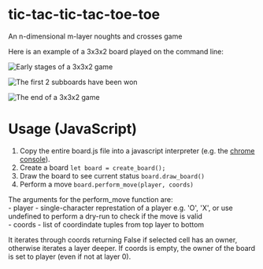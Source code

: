 # tic-tac-tic-tac-toe-toe
An n-dimensional m-layer noughts and crosses game

Here is an example of a 3x3x2 board played on the command line:

![Early stages of a 3x3x2 game](http://i.imgur.com/u8kf3Ep.png)

![The first 2 subboards have been won](http://i.imgur.com/HT8bqxZ.png)

![The end of a 3x3x2 game](http://i.imgur.com/QRBhSzR.png)

# Usage (JavaScript)

1. Copy the entire board.js file into a javascript interpreter (e.g. the [chrome console](https://developers.google.com/web/tools/chrome-devtools/console/)).
2. Create a board
  `let board = create_board();`
3. Draw the board to see current status
  `board.draw_board()`
4. Perform a move
   `board.perform_move(player, coords)`
 
The arguments for the perform_move function are:  
        -  player - single-character represtation of a player e.g. 'O', 'X', or use undefined to perform a dry-run to check if the move is valid  
        -  coords - list of coordindate tuples from top layer to bottom  
        
It iterates through coords returning False if selected cell has an owner, otherwise iterates a layer deeper. If coords is empty, the owner of the board is set to player (even if not at layer 0).  
